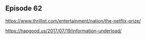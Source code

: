 ## Episode 62

https://www.thrillist.com/entertainment/nation/the-netflix-prize/

https://hapgood.us/2017/07/19/information-underload/

